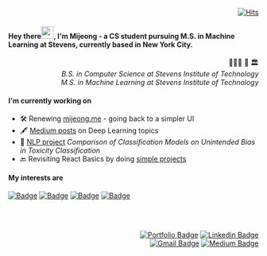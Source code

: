 <!--
**halfundecided/halfundecided** is a ✨ _special_ ✨ repository because its `README.md` (this file) appears on your GitHub profile.

Here are some ideas to get you started:

- 🔭 I’m currently working on ...
- 🌱 I’m currently learning ...
- 👯 I’m looking to collaborate on ...
- 🤔 I’m looking for help with ...
- 💬 Ask me about ...
- 📫 How to reach me: ...
- 😄 Pronouns: ...
- ⚡ Fun fact: ...
-->

<div align=right>	

[![Hits](https://hits.seeyoufarm.com/api/count/incr/badge.svg?url=https%3A%2F%2Fgithub.com%2Fhalfundecided)](https://hits.seeyoufarm.com)

</div>

#### Hey there<img src="https://media.giphy.com/media/hvRJCLFzcasrR4ia7z/giphy.gif" width="25px">, I'm Mijeong - a CS student pursuing M.S. in Machine Learning at Stevens, currently based in New York City. 
   
<div align=right>
	
👩🏻‍🎓 🧡 🏛   
_B.S. in Computer Science at Stevens Institute of Technology_     
_M.S. in Machine Learning at Stevens Institute of Technology_

</div>	

#### I'm currently working on 
- 🛠 Renewing [mijeong.me](https://www.mijeong.me) - going back to a simpler UI
- 🖋 [Medium posts](https://halfundecided.medium.com) on Deep Learning topics
- 📰 [NLP project](https://github.com/halfundecided/nlp_toxicity_classification_analysis) _Comparison of Classification Models on Unintended Bias in Toxicity Classification_
- 🔙 Revisiting React Basics by doing [simple projects](https://github.com/halfundecided/react-small-samples) 

<!--
- 🧠 Deep Learning Specialization offered by [deeplearning.ai](https://www.deeplearning.ai/)
- 🔎 Leetcode [Coding Interview Problems](https://github.com/halfundecided/leetcode-interview-questions)
-->


#### My interests are 

[![Badge](http://img.shields.io/badge/-React-blue?style=for-the-badge&logo=react&link=https://reactjs.org/)](https://reactjs.org/)
[![Badge](http://img.shields.io/badge/-GraphQL-blueviolet?style=for-the-badge&logo=graphql&link=https://graphql.org/)](https://graphql.org/)
[![Badge](http://img.shields.io/badge/-Python-yellow?style=for-the-badge&logo=python&link=https://www.python.org/)](https://www.python.org/)
[![Badge](http://img.shields.io/badge/-Deep%20Learning-9cf?style=for-the-badge)]()

<br></br>
<div align=right>
	
[![Portfolio Badge](http://img.shields.io/badge/-Portfolio-white?style=flat&labelColor=white&logo=github&color=e1b184&link=https://www.mijeong.me/)](https://www.mijeong.me/)
[![Linkedin Badge](https://img.shields.io/badge/-LinkedIn-blue?style=flat&logo=Linkedin&logoColor=white&link=https://www.linkedin.com/in/halfundecided/)](https://www.linkedin.com/in/halfundecided/)	
[![Gmail Badge](https://img.shields.io/badge/Gmail-d14836?style=flat&logo=Gmail&logoColor=white&link=mailto:halfundecided@gmail.com)](mailto:halfundecided@gmail.com)
[![Medium Badge](https://img.shields.io/badge/-Medium-black?style=flat&logo=medium&link=https://halfundecided.medium.com)](https://halfundecided.medium.com)	
	
</div>

